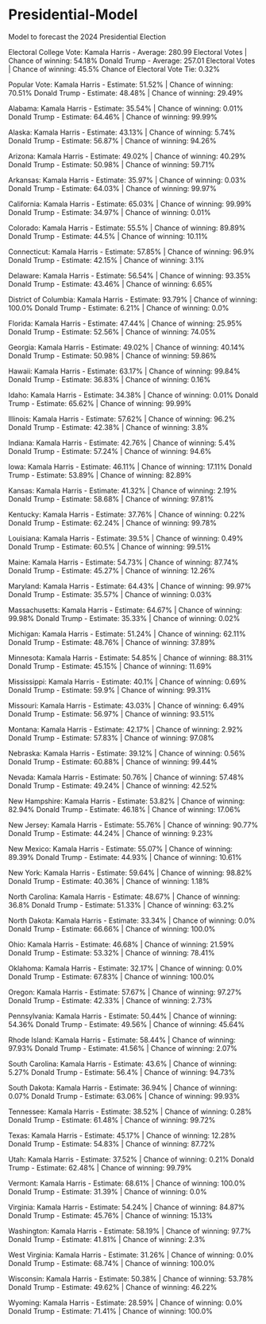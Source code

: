 # Presidential-Model
Model to forecast the 2024 Presidential Election

Electoral College Vote:
    Kamala Harris - Average: 280.99 Electoral Votes | Chance of winning: 54.18%
    Donald Trump - Average: 257.01 Electoral Votes | Chance of winning: 45.5%
    Chance of Electoral Vote Tie: 0.32%

Popular Vote:
    Kamala Harris - Estimate: 51.52% | Chance of winning: 70.51%
    Donald Trump - Estimate: 48.48% | Chance of winning: 29.49%

Alabama:
    Kamala Harris - Estimate: 35.54% | Chance of winning: 0.01%
    Donald Trump - Estimate: 64.46% | Chance of winning: 99.99%

Alaska:
    Kamala Harris - Estimate: 43.13% | Chance of winning: 5.74%
    Donald Trump - Estimate: 56.87% | Chance of winning: 94.26%

Arizona:
    Kamala Harris - Estimate: 49.02% | Chance of winning: 40.29%
    Donald Trump - Estimate: 50.98% | Chance of winning: 59.71%

Arkansas:
    Kamala Harris - Estimate: 35.97% | Chance of winning: 0.03%
    Donald Trump - Estimate: 64.03% | Chance of winning: 99.97%

California:
    Kamala Harris - Estimate: 65.03% | Chance of winning: 99.99%
    Donald Trump - Estimate: 34.97% | Chance of winning: 0.01%

Colorado:
    Kamala Harris - Estimate: 55.5% | Chance of winning: 89.89%
    Donald Trump - Estimate: 44.5% | Chance of winning: 10.11%

Connecticut:
    Kamala Harris - Estimate: 57.85% | Chance of winning: 96.9%
    Donald Trump - Estimate: 42.15% | Chance of winning: 3.1%

Delaware:
    Kamala Harris - Estimate: 56.54% | Chance of winning: 93.35%
    Donald Trump - Estimate: 43.46% | Chance of winning: 6.65%

District of Columbia:
    Kamala Harris - Estimate: 93.79% | Chance of winning: 100.0%
    Donald Trump - Estimate: 6.21% | Chance of winning: 0.0%

Florida:
    Kamala Harris - Estimate: 47.44% | Chance of winning: 25.95%
    Donald Trump - Estimate: 52.56% | Chance of winning: 74.05%

Georgia:
    Kamala Harris - Estimate: 49.02% | Chance of winning: 40.14%
    Donald Trump - Estimate: 50.98% | Chance of winning: 59.86%

Hawaii:
    Kamala Harris - Estimate: 63.17% | Chance of winning: 99.84%
    Donald Trump - Estimate: 36.83% | Chance of winning: 0.16%

Idaho:
    Kamala Harris - Estimate: 34.38% | Chance of winning: 0.01%
    Donald Trump - Estimate: 65.62% | Chance of winning: 99.99%

Illinois:
    Kamala Harris - Estimate: 57.62% | Chance of winning: 96.2%
    Donald Trump - Estimate: 42.38% | Chance of winning: 3.8%

Indiana:
    Kamala Harris - Estimate: 42.76% | Chance of winning: 5.4%
    Donald Trump - Estimate: 57.24% | Chance of winning: 94.6%

Iowa:
    Kamala Harris - Estimate: 46.11% | Chance of winning: 17.11%
    Donald Trump - Estimate: 53.89% | Chance of winning: 82.89%

Kansas:
    Kamala Harris - Estimate: 41.32% | Chance of winning: 2.19%
    Donald Trump - Estimate: 58.68% | Chance of winning: 97.81%

Kentucky:
    Kamala Harris - Estimate: 37.76% | Chance of winning: 0.22%
    Donald Trump - Estimate: 62.24% | Chance of winning: 99.78%

Louisiana:
    Kamala Harris - Estimate: 39.5% | Chance of winning: 0.49%
    Donald Trump - Estimate: 60.5% | Chance of winning: 99.51%

Maine:
    Kamala Harris - Estimate: 54.73% | Chance of winning: 87.74%
    Donald Trump - Estimate: 45.27% | Chance of winning: 12.26%

Maryland:
    Kamala Harris - Estimate: 64.43% | Chance of winning: 99.97%
    Donald Trump - Estimate: 35.57% | Chance of winning: 0.03%

Massachusetts:
    Kamala Harris - Estimate: 64.67% | Chance of winning: 99.98%
    Donald Trump - Estimate: 35.33% | Chance of winning: 0.02%

Michigan:
    Kamala Harris - Estimate: 51.24% | Chance of winning: 62.11%
    Donald Trump - Estimate: 48.76% | Chance of winning: 37.89%

Minnesota:
    Kamala Harris - Estimate: 54.85% | Chance of winning: 88.31%
    Donald Trump - Estimate: 45.15% | Chance of winning: 11.69%

Mississippi:
    Kamala Harris - Estimate: 40.1% | Chance of winning: 0.69%
    Donald Trump - Estimate: 59.9% | Chance of winning: 99.31%

Missouri:
    Kamala Harris - Estimate: 43.03% | Chance of winning: 6.49%
    Donald Trump - Estimate: 56.97% | Chance of winning: 93.51%

Montana:
    Kamala Harris - Estimate: 42.17% | Chance of winning: 2.92%
    Donald Trump - Estimate: 57.83% | Chance of winning: 97.08%

Nebraska:
    Kamala Harris - Estimate: 39.12% | Chance of winning: 0.56%
    Donald Trump - Estimate: 60.88% | Chance of winning: 99.44%

Nevada:
    Kamala Harris - Estimate: 50.76% | Chance of winning: 57.48%
    Donald Trump - Estimate: 49.24% | Chance of winning: 42.52%

New Hampshire:
    Kamala Harris - Estimate: 53.82% | Chance of winning: 82.94%
    Donald Trump - Estimate: 46.18% | Chance of winning: 17.06%

New Jersey:
    Kamala Harris - Estimate: 55.76% | Chance of winning: 90.77%
    Donald Trump - Estimate: 44.24% | Chance of winning: 9.23%

New Mexico:
    Kamala Harris - Estimate: 55.07% | Chance of winning: 89.39%
    Donald Trump - Estimate: 44.93% | Chance of winning: 10.61%

New York:
    Kamala Harris - Estimate: 59.64% | Chance of winning: 98.82%
    Donald Trump - Estimate: 40.36% | Chance of winning: 1.18%

North Carolina:
    Kamala Harris - Estimate: 48.67% | Chance of winning: 36.8%
    Donald Trump - Estimate: 51.33% | Chance of winning: 63.2%

North Dakota:
    Kamala Harris - Estimate: 33.34% | Chance of winning: 0.0%
    Donald Trump - Estimate: 66.66% | Chance of winning: 100.0%

Ohio:
    Kamala Harris - Estimate: 46.68% | Chance of winning: 21.59%
    Donald Trump - Estimate: 53.32% | Chance of winning: 78.41%

Oklahoma:
    Kamala Harris - Estimate: 32.17% | Chance of winning: 0.0%
    Donald Trump - Estimate: 67.83% | Chance of winning: 100.0%

Oregon:
    Kamala Harris - Estimate: 57.67% | Chance of winning: 97.27%
    Donald Trump - Estimate: 42.33% | Chance of winning: 2.73%

Pennsylvania:
    Kamala Harris - Estimate: 50.44% | Chance of winning: 54.36%
    Donald Trump - Estimate: 49.56% | Chance of winning: 45.64%

Rhode Island:
    Kamala Harris - Estimate: 58.44% | Chance of winning: 97.93%
    Donald Trump - Estimate: 41.56% | Chance of winning: 2.07%

South Carolina:
    Kamala Harris - Estimate: 43.6% | Chance of winning: 5.27%
    Donald Trump - Estimate: 56.4% | Chance of winning: 94.73%

South Dakota:
    Kamala Harris - Estimate: 36.94% | Chance of winning: 0.07%
    Donald Trump - Estimate: 63.06% | Chance of winning: 99.93%

Tennessee:
    Kamala Harris - Estimate: 38.52% | Chance of winning: 0.28%
    Donald Trump - Estimate: 61.48% | Chance of winning: 99.72%

Texas:
    Kamala Harris - Estimate: 45.17% | Chance of winning: 12.28%
    Donald Trump - Estimate: 54.83% | Chance of winning: 87.72%

Utah:
    Kamala Harris - Estimate: 37.52% | Chance of winning: 0.21%
    Donald Trump - Estimate: 62.48% | Chance of winning: 99.79%

Vermont:
    Kamala Harris - Estimate: 68.61% | Chance of winning: 100.0%
    Donald Trump - Estimate: 31.39% | Chance of winning: 0.0%

Virginia:
    Kamala Harris - Estimate: 54.24% | Chance of winning: 84.87%
    Donald Trump - Estimate: 45.76% | Chance of winning: 15.13%

Washington:
    Kamala Harris - Estimate: 58.19% | Chance of winning: 97.7%
    Donald Trump - Estimate: 41.81% | Chance of winning: 2.3%

West Virginia:
    Kamala Harris - Estimate: 31.26% | Chance of winning: 0.0%
    Donald Trump - Estimate: 68.74% | Chance of winning: 100.0%

Wisconsin:
    Kamala Harris - Estimate: 50.38% | Chance of winning: 53.78%
    Donald Trump - Estimate: 49.62% | Chance of winning: 46.22%

Wyoming:
    Kamala Harris - Estimate: 28.59% | Chance of winning: 0.0%
    Donald Trump - Estimate: 71.41% | Chance of winning: 100.0%
